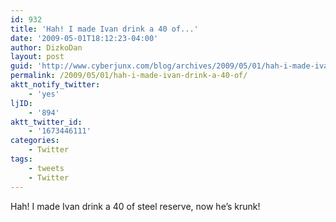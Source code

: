 ```yaml
---
id: 932
title: 'Hah! I made Ivan drink a 40 of...'
date: '2009-05-01T18:12:23-04:00'
author: DizkoDan
layout: post
guid: 'http://www.cyberjunx.com/blog/archives/2009/05/01/hah-i-made-ivan-drink-a-40-of/'
permalink: /2009/05/01/hah-i-made-ivan-drink-a-40-of/
aktt_notify_twitter:
    - 'yes'
ljID:
    - '894'
aktt_twitter_id:
    - '1673446111'
categories:
    - Twitter
tags:
    - tweets
    - Twitter
---
```


Hah! I made Ivan drink a 40 of steel reserve, now he’s krunk!